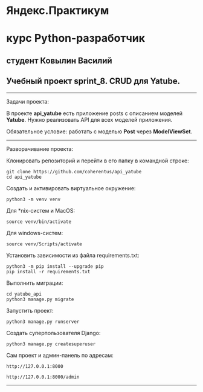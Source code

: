 # Яндекс.Практикум

# курс Python-разработчик

## студент  Ковылин Василий

## Учебный проект sprint_8.  CRUD для Yatube.

***

Задачи проекта:

В проекте **api_yatube** есть приложение posts с описанием моделей **Yatube**. Нужно реализовать API для всех моделей приложения.

Обязательное условие: работать с моделью **Post** через **ModelViewSet**.
***

Разворачивание проекта:

Клонировать репозиторий и перейти в его папку в командной строке:

```
git clone https://github.com/coherentus/api_yatube
cd api_yatube
```

Cоздать и активировать виртуальное окружение:

```
python3 -m venv venv
```

Для *nix-систем и MacOS:

```
source venv/bin/activate
```

Для windows-систем:

```
source venv/Scripts/activate
```

Установить зависимости из файла requirements.txt:

```
python3 -m pip install --upgrade pip
pip install -r requirements.txt
```

Выполнить миграции:

```
cd yatube_api
python3 manage.py migrate
```

Запустить проект:

```
python3 manage.py runserver
```

Создать суперпользователя Django:

```
python3 manage.py createsuperuser
```

Сам проект и админ-панель по адресам:

```
http://127.0.0.1:8000

http://127.0.0.1:8000/admin
```

***
